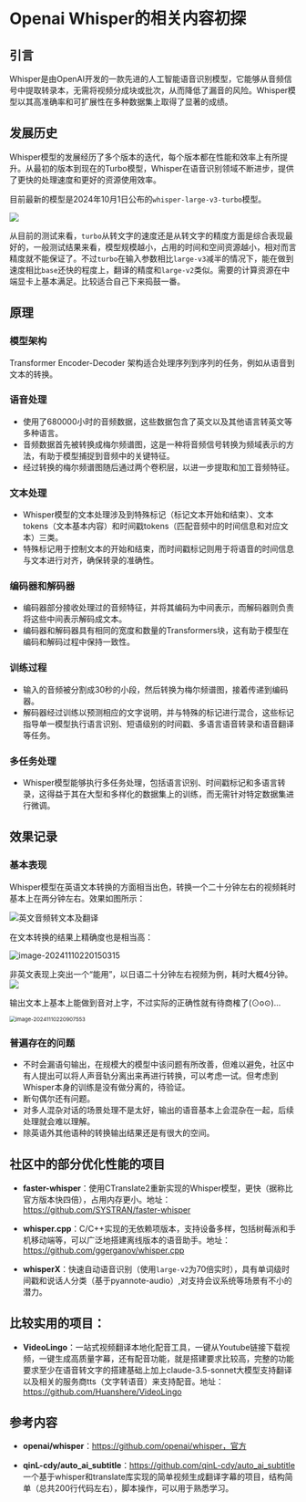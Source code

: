 # Openai Whisper的相关内容初探

## 引言

Whisper是由OpenAI开发的一款先进的人工智能语音识别模型，它能够从音频信号中提取转录本，无需将视频分成块或批次，从而降低了漏音的风险。Whisper模型以其高准确率和可扩展性在多种数据集上取得了显著的成绩。

## 发展历史

Whisper模型的发展经历了多个版本的迭代，每个版本都在性能和效率上有所提升。从最初的版本到现在的Turbo模型，Whisper在语音识别领域不断进步，提供了更快的处理速度和更好的资源使用效率。

目前最新的模型是2024年10月1日公布的`whisper-large-v3-turbo`模型。

![](img/models.png)

从目前的测试来看，`turbo`从转文字的速度还是从转文字的精度方面是综合表现最好的，一般测试结果来看，模型规模越小，占用的时间和空间资源越小，相对而言精度就不能保证了。不过`turbo`在输入参数相比`large-v3`减半的情况下，能在做到速度相比`base`还快的程度上，翻译的精度和`large-v2`类似。需要的计算资源在中端显卡上基本满足。比较适合自己下来捣鼓一番。

## 原理

### 模型架构

Transformer Encoder-Decoder 架构适合处理序列到序列的任务，例如从语音到文本的转换。

### 语音处理

- 使用了680000小时的音频数据，这些数据包含了英文以及其他语言转英文等多种语言。
- 音频数据首先被转换成梅尔频谱图，这是一种将音频信号转换为频域表示的方法，有助于模型捕捉到音频中的关键特征。
- 经过转换的梅尔频谱图随后通过两个卷积层，以进一步提取和加工音频特征。

### 文本处理

- Whisper模型的文本处理涉及到特殊标记（标记文本开始和结束）、文本tokens（文本基本内容）和时间戳tokens（匹配音频中的时间信息和对应文本）三类。
- 特殊标记用于控制文本的开始和结束，而时间戳标记则用于将语音的时间信息与文本进行对齐，确保转录的准确性。

### 编码器和解码器

- 编码器部分接收处理过的音频特征，并将其编码为中间表示，而解码器则负责将这些中间表示解码成文本。
- 编码器和解码器具有相同的宽度和数量的Transformers块，这有助于模型在编码和解码过程中保持一致性。

### 训练过程

- 输入的音频被分割成30秒的小段，然后转换为梅尔频谱图，接着传递到编码器。
- 解码器经过训练以预测相应的文字说明，并与特殊的标记进行混合，这些标记指导单一模型执行语言识别、短语级别的时间戳、多语言语音转录和语音翻译等任务。

### 多任务处理

- Whisper模型能够执行多任务处理，包括语言识别、时间戳标记和多语言转录，这得益于其在大型和多样化的数据集上的训练，而无需针对特定数据集进行微调。



## 效果记录

### 基本表现

Whisper模型在英语文本转换的方面相当出色，转换一个二十分钟左右的视频耗时基本上在两分钟左右。效果如图所示：

![英文音频转文本及翻译](img/英文音频转文本及翻译.png)

在文本转换的结果上精确度也是相当高：

![image-20241110220150315](img/image-20241110220150315.png)

非英文表现上突出一个“能用”，以日语二十分钟左右视频为例，耗时大概4分钟。![](img/新音频转文本及翻译.png)

输出文本上基本上能做到音对上字，不过实际的正确性就有待商榷了(⊙o⊙)…

<img src="img/image-20241110220907553.png" alt="image-20241110220907553" style="zoom: 67%;" />

### 普遍存在的问题

- 不时会漏语句输出，在规模大的模型中该问题有所改善，但难以避免，社区中有人提出可以将人声音轨分离出来再进行转换，可以考虑一试。但考虑到Whisper本身的训练是没有做分离的，待验证。
- 断句偶尔还有问题。
- 对多人混杂对话的场景处理不是太好，输出的语音基本上会混杂在一起，后续处理就会难以理解。
- 除英语外其他语种的转换输出结果还是有很大的空间。

## 社区中的部分优化性能的项目

- **faster-whisper**：使用CTranslate2重新实现的Whisper模型，更快（据称比官方版本快四倍），占用内存更小。地址：https://github.com/SYSTRAN/faster-whisper
- **whisper.cpp**：C/C++实现的无依赖项版本，支持设备多样，包括树莓派和手机移动端等，可以广泛地搭建离线版本的语音助手。地址：https://github.com/ggerganov/whisper.cpp

- **whisperX**：快速自动语音识别（使用`large-v2`为70倍实时），具有单词级时间戳和说话人分类（基于pyannote-audio）,对支持会议系统等场景有不小的潜力。

## 比较实用的项目：

- **VideoLingo**：一站式视频翻译本地化配音工具，一键从Youtube链接下载视频，一键生成高质量字幕，还有配音功能，就是搭建要求比较高，完整的功能要求至少在语音转文字的搭建基础上加上claude-3.5-sonnet大模型支持翻译以及相关的服务商tts（文字转语音）来支持配音。地址：https://github.com/Huanshere/VideoLingo

## 参考内容

- **openai/whisper**：https://github.com/openai/whisper，官方

- **qinL-cdy/auto_ai_subtitle**：https://github.com/qinL-cdy/auto_ai_subtitle 一个基于whisper和translate库实现的简单视频生成翻译字幕的项目，结构简单（总共200行代码左右），脚本操作，可以用于熟悉学习。

